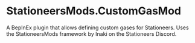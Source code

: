 # StationeersMods.CustomGasMod
A BepInEx plugin that allows defining custom gases for Stationeers. Uses the StationeersMods framework by Inaki on the Stationeers Discord.
